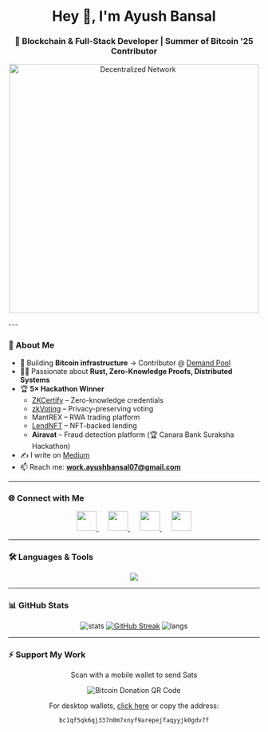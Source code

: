<h1 align="center">Hey 👋, I'm Ayush Bansal</h1>
<h3 align="center">🚀 Blockchain & Full-Stack Developer | Summer of Bitcoin '25 Contributor</h3>

<p align="center">
  <img src="https://media.giphy.com/media/VbnUQpnihPSIgIXuZv/giphy.gif" alt="Decentralized Network" width="500"/>
</p>
---

### 🚀 About Me
- 🔨 Building **Bitcoin infrastructure** → Contributor @ [Demand Pool](https://github.com/demand-open-source)
- 🧑‍💻 Passionate about **Rust, Zero-Knowledge Proofs, Distributed Systems**
- 🏆 **5× Hackathon Winner**
  - [ZKCertify](https://devfolio.co/projects/zkcertify-13c9) – Zero-knowledge credentials
  - [zkVoting](https://dorahacks.io/buidl/22046) – Privacy-preserving voting
  - MantREX – RWA trading platform
  - [LendNFT](https://x.com/aeternity/status/1761067391272853651) – NFT-backed lending
  - **Airavat** – Fraud detection platform (🏆 Canara Bank Suraksha Hackathon)
- ✍️ I write on [Medium](https://medium.com/@bansalayush247)
- 📫 Reach me: **work.ayushbansal07@gmail.com**

---

### 🌐 Connect with Me
<p align="center">
  <a href="https://twitter.com/ayushbansal2407">
    <img src="https://cdn.jsdelivr.net/gh/devicons/devicon/icons/twitter/twitter-original.svg" height="40"/>
  </a>
  &nbsp;&nbsp;&nbsp;&nbsp;
  <a href="https://linkedin.com/in/bansalayush247">
    <img src="https://cdn.jsdelivr.net/gh/devicons/devicon/icons/linkedin/linkedin-original.svg" height="40"/>
  </a>
  &nbsp;&nbsp;&nbsp;&nbsp;
  <a href="https://leetcode.com/u/nightfury_69/">
    <img src="https://upload.wikimedia.org/wikipedia/commons/1/19/LeetCode_logo_black.png" height="40"/>
  </a>
  &nbsp;&nbsp;&nbsp;&nbsp;
  <a href="https://instagram.com/bansalayush247">
    <img src="https://upload.wikimedia.org/wikipedia/commons/a/a5/Instagram_icon.png" height="40"/>
  </a>
</p>

---

### 🛠️ Languages & Tools
<p align="center">
  <img src="https://skillicons.dev/icons?i=rust,solidity,js,ts,react,nextjs,nodejs,python,java,cpp,c,git,linux,postgresql,docker,aws" />
</p>

---

### 📊 GitHub Stats
<p align="center">
  <img src="https://github-readme-stats.vercel.app/api?username=bansalayush247&show_icons=true&theme=radical" alt="stats" />
  <a href="https://git.io/streak-stats"><img src="https://streak-stats.demolab.com?user=bansalayush247&theme=radical" alt="GitHub Streak" /></a>
  <img src="https://github-readme-stats.vercel.app/api/top-langs/?username=bansalayush247&layout=compact&theme=radical" alt="langs"/>
</p>

---

### ⚡ Support My Work 
<div align="center">
  <p>Scan with a mobile wallet to send Sats</p>
  <img 
    src="https://api.qrserver.com/v1/create-qr-code/?size=180x180&data=bitcoin:bc1qf5qk6qj337n0m7xnyf9arepejfaqyyjk0gdv7f?label=Ayush%20Bansal%20Donation" 
    alt="Bitcoin Donation QR Code" 
  />
  <p>For desktop wallets, <a href="bitcoin:bc1qf5qk6qj337n0m7xnyf9arepejfaqyyjk0gdv7f?label=Ayush%20Bansal%20Donation">click here</a> or copy the address:</p>
  <code>bc1qf5qk6qj337n0m7xnyf9arepejfaqyyjk0gdv7f</code>
</div>

